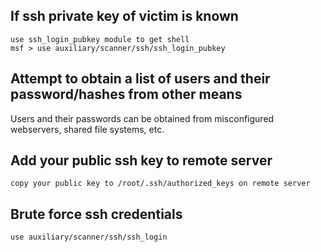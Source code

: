 ## If ssh private key of victim is known

```
use ssh_login_pubkey module to get shell
msf > use auxiliary/scanner/ssh/ssh_login_pubkey
```

## Attempt to obtain a list of users and their password/hashes from other means

Users and their passwords can be obtained from misconfigured webservers, shared file systems, etc.

## Add your public ssh key to remote server

```
copy your public key to /root/.ssh/authorized_keys on remote server
```

## Brute force ssh credentials

```
use auxiliary/scanner/ssh/ssh_login
```

